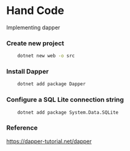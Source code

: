 # Hand Code
Implementing dapper

### Create new project

```sh
    dotnet new web -o src
```

### Install Dapper

```sh
    dotnet add package Dapper
```

### Configure a SQL Lite connection string

```sh
    dotnet add package System.Data.SQLite
```

### Reference
https://dapper-tutorial.net/dapper
